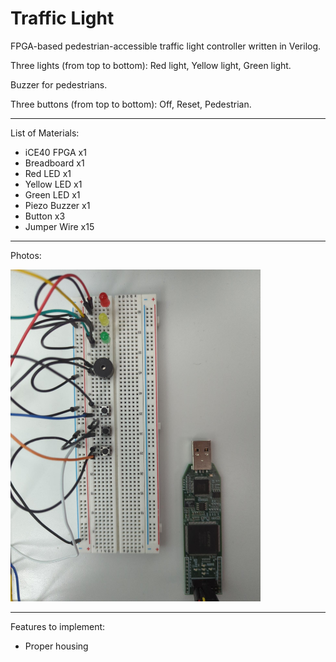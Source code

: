 # Traffic Light

FPGA-based pedestrian-accessible traffic light controller written in Verilog.

Three lights (from top to bottom): Red light, Yellow light, Green light.

Buzzer for pedestrians.

Three buttons (from top to bottom): Off, Reset, Pedestrian.

***

List of Materials: 
- iCE40 FPGA x1
- Breadboard x1
- Red LED x1
- Yellow LED x1
- Green LED x1
- Piezo Buzzer x1
- Button x3
- Jumper Wire x15

***

Photos:

<img src="demo/picture.jpeg" width=400>

***

Features to implement: 
- Proper housing
